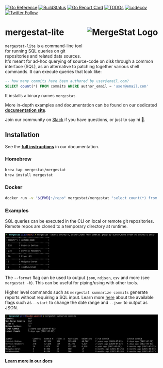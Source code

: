 [![Go Reference](https://pkg.go.dev/badge/github.com/mergestat/mergestat-lite.svg)](https://pkg.go.dev/github.com/mergestat/mergestat-lite)
[![BuildStatus](https://github.com/mergestat/mergestat-lite/workflows/tests/badge.svg)](https://github.com/mergestat/mergestat-lite/actions?workflow=tests)
[![Go Report Card](https://goreportcard.com/badge/github.com/mergestat/mergestat-lite)](https://goreportcard.com/report/github.com/mergestat/mergestat-lite)
[![TODOs](https://badgen.net/https/api.tickgit.com/badgen/github.com/mergestat/mergestat-lite/main)](https://www.tickgit.com/browse?repo=github.com/mergestat/mergestat-lite&branch=main)
[![codecov](https://codecov.io/gh/mergestat/mergestat-lite/branch/main/graph/badge.svg)](https://codecov.io/gh/mergestat/mergestat-lite)
[![Twitter Follow](https://img.shields.io/twitter/follow/mergestat)](https://twitter.com/mergestat)


# mergestat-lite <a href="https://app.mergestat.com/"><img align="right" src="https://github.com/mergestat/mergestat-lite/raw/main/docs/logo.png" alt="MergeStat Logo" height="100"></a>

`mergestat-lite` is a command-line tool for running SQL queries on git repositories and related data sources.
It's meant for ad-hoc querying of source-code on disk through a common interface (SQL), as an alternative to patching together various shell commands.
It can execute queries that look like:
```sql
-- how many commits have been authored by user@email.com?
SELECT count(*) FROM commits WHERE author_email = 'user@email.com'
```

It installs a binary names `mergestat`.

More in-depth examples and documentation can be found on our dedicated [**documentation site**](https://docs.mergestat.com/).

Join our community on [Slack](https://join.slack.com/t/mergestatcommunity/shared_invite/zt-xvvtvcz9-w3JJVIdhLgEWrVrKKNXOYg) if you have questions, or just to say hi 🎉.

## Installation

See the [**full instructions**](https://docs.mergestat.com/getting-started-cli/installation) in our documentation.

### Homebrew

```bash
brew tap mergestat/mergestat
brew install mergestat
```

### Docker
```bash
docker run -v "${PWD}:/repo" mergestat/mergestat "select count(*) from commits"
```

### Examples

SQL queries can be executed in the CLI on local or remote git repositories.
Remote repos are cloned to a temporary directory at runtime.

![CLI SQL Screenshot](./docs/cli-query-example.png)

The `--format` flag can be used to output `json`, `ndjson`, `csv` and more (see `mergestat -h`).
This can be useful for piping/using with other tools.

Higher level commands such as `mergestat summarize commits` generate reports without requiring a SQL input.
Learn more [here](https://docs.mergestat.com/getting-started-cli/summarize-commits) about the available flags such as `--start` to change the date range and `--json` to output as JSON.

![CLI Summarize Commits Screenshot](./docs/cli-summarize-example.png)

[**Learn more in our docs**](https://docs.mergestat.com/)
